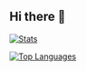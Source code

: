 ## Hi there 👋
<p align="left">

<a href="#"><img align="center" src="https://github-readme-stats.vercel.app/api?username=hmcelik&border_color=00FFFF&border_radius=6&bg_color=030614&title_color=00FFFF&text_color=000000&icon_color=EC775C)" alt="Stats" /></a>

<a href="#"><img align="center" src="https://github-readme-stats.vercel.app/api/top-langs/?username=hmcelik&border_color=00FFFF&border_radius=6&bg_color=030614&title_color=00FFFF&text_color=000000&icon_color=EC775C&layout=compact" alt="Top Languages" /></a>
<!--
**hmcelik/hmcelik** is a ✨ _special_ ✨ repository because its `README.md` (this file) appears on your GitHub profile.

Here are some ideas to get you started:

- 🔭 I’m currently working on ...
- 🌱 I’m currently learning ...
- 👯 I’m looking to collaborate on ...
- 🤔 I’m looking for help with ...
- 💬 Ask me about ...
- 📫 How to reach me: ...
- 😄 Pronouns: ...
- ⚡ Fun fact: ...
-->

